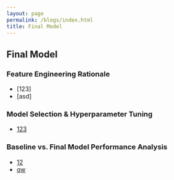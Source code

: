 ```yaml
---
layout: page
permalink: /blogs/index.html
title: Final Model
---
```


## Final Model

### Feature Engineering Rationale



- [123]
- [asd]


### Model Selection & Hyperparameter Tuning


- [123](https://caihanlin.com/blogs/web)<br>


### Baseline vs. Final Model Performance Analysis

- [12](https://caihanlin.com/blogs/20yrs)<br>
- [qw](https://caihanlin.com/blogs/stop/)
